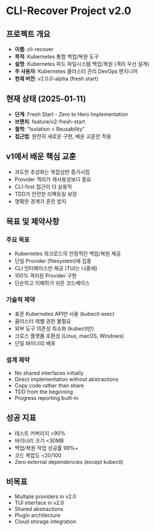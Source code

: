 # CLI-Recover Project v2.0

## 프로젝트 개요
- **이름**: cli-recover
- **목적**: Kubernetes 통합 백업/복원 도구
- **설명**: Kubernetes 파드 파일시스템 백업/복원 (격리 우선 설계)
- **주 사용자**: Kubernetes 클러스터 관리 DevOps 엔지니어
- **현재 버전**: v2.0.0-alpha (fresh start)

## 현재 상태 (2025-01-11)
- **단계**: Fresh Start - Zero to Hero Implementation
- **브랜치**: feature/v2-fresh-start
- **철학**: "Isolation > Reusability"
- **접근법**: 완전히 새로운 구현, 배운 교훈만 적용

## v1에서 배운 핵심 교훈
- 과도한 추상화는 복잡성만 증가시킴
- Provider 격리가 재사용성보다 중요
- CLI-first 접근이 더 실용적
- TDD가 안전한 리팩토링 보장
- 명확한 경계가 혼란 방지

## 목표 및 제약사항

### 주요 목표
- Kubernetes 워크로드의 안정적인 백업/복원 제공
- 단일 Provider (filesystem)에 집중
- CLI 인터페이스만 제공 (TUI는 나중에)
- 100% 격리된 Provider 구현
- 단순하고 이해하기 쉬운 코드베이스

### 기술적 제약
- 표준 Kubernetes API만 사용 (kubectl exec)
- 클러스터 레벨 권한 불필요
- 외부 도구 의존성 최소화 (kubectl만)
- 크로스 플랫폼 호환성 (Linux, macOS, Windows)
- 단일 바이너리 배포

### 설계 제약
- No shared interfaces initially
- Direct implementation without abstractions
- Copy code rather than share
- TDD from the beginning
- Progress reporting built-in

## 성공 지표
- 테스트 커버리지 >90%
- 바이너리 크기 <30MB
- 백업/복원 작업 성공률 99%+
- 코드 복잡도 <20/100
- Zero external dependencies (except kubectl)

## 비목표
- Multiple providers in v2.0
- TUI interface in v2.0
- Shared abstractions
- Plugin architecture
- Cloud storage integration